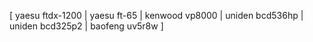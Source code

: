 [ yaesu ftdx-1200 | yaesu ft-65 | kenwood vp8000 | uniden bcd536hp | uniden bcd325p2 | baofeng uv5r8w ]
